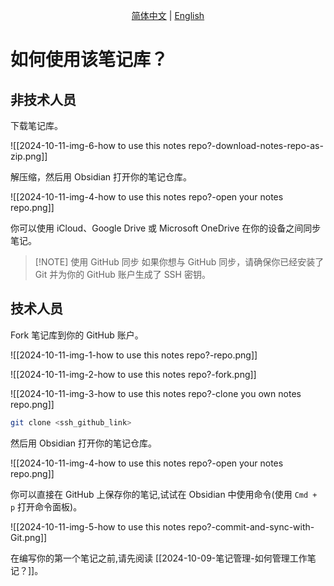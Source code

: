 <p align="center">
  <a href="./README.md">简体中文</a> |
  <a href="./README_en.md">English</a>
</p>

# 如何使用该笔记库？

## 非技术人员

下载笔记库。

![[2024-10-11-img-6-how to use this notes repo?-download-notes-repo-as-zip.png]]

解压缩，然后用 Obsidian 打开你的笔记仓库。

![[2024-10-11-img-4-how to use this notes repo?-open your notes repo.png]]

你可以使用 iCloud、Google Drive 或 Microsoft OneDrive 在你的设备之间同步笔记。

> [!NOTE] 使用 GitHub 同步
> 如果你想与 GitHub 同步，请确保你已经安装了 Git 并为你的 GitHub 账户生成了 SSH 密钥。

## 技术人员

Fork 笔记库到你的 GitHub 账户。

![[2024-10-11-img-1-how to use this notes repo?-repo.png]]

![[2024-10-11-img-2-how to use this notes repo?-fork.png]]

![[2024-10-11-img-3-how to use this notes repo?-clone you own notes repo.png]]

```bash
git clone <ssh_github_link>
```

然后用 Obsidian 打开你的笔记仓库。

![[2024-10-11-img-4-how to use this notes repo?-open your notes repo.png]]

你可以直接在 GitHub 上保存你的笔记,试试在 Obsidian 中使用命令(使用 `Cmd + p` 打开命令面板)。

![[2024-10-11-img-5-how to use this notes repo?-commit-and-sync-with-Git.png]]

在编写你的第一个笔记之前,请先阅读 [[2024-10-09-笔记管理-如何管理工作笔记？]]。
